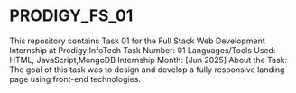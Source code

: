 # PRODIGY_FS_01
This repository contains Task 01 for the Full Stack Web Development Internship at Prodigy InfoTech Task Number: 01  Languages/Tools Used: HTML, JavaScript,MongoDB Internship Month: [Jun 2025] About the Task:  The goal of this task was to design and develop a fully responsive landing page using front-end technologies.
